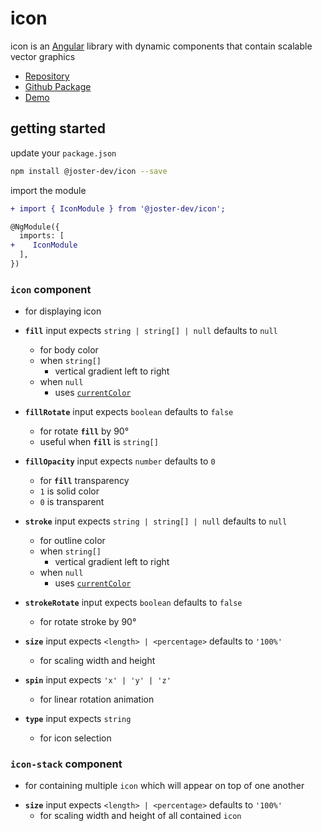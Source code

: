 # icon
icon is an [Angular](https://angular.io/) library with dynamic components that contain scalable vector graphics
- [Repository](https://github.com/joster-dev/icon)
- [Github Package](https://github.com/joster-dev/icon/packages/327210)
- [Demo](https://joster-dev.github.io/icon/)

## getting started
update your `package.json`
```bash
npm install @joster-dev/icon --save
```
import the module
```diff
+ import { IconModule } from '@joster-dev/icon';

@NgModule({
  imports: [
+    IconModule
  ],
})
```

### `icon` component
- for displaying icon
- **`fill`** input expects `string | string[] | null` defaults to `null`
  - for body color
  - when `string[]`
    - vertical gradient left to right
  - when `null`
    - uses [`currentColor`](https://www.w3.org/wiki/CSS3/Color/currentColor)

- **`fillRotate`** input expects `boolean` defaults to `false`
  - for rotate **`fill`** by 90°
  - useful when **`fill`** is `string[]`

- **`fillOpacity`** input expects `number` defaults to `0`
  - for **`fill`** transparency
  - `1` is solid color
  - `0` is transparent

- **`stroke`** input expects `string | string[] | null` defaults to `null`
  - for outline color
  - when `string[]`
    - vertical gradient left to right
  - when `null`
    - uses [`currentColor`](https://www.w3.org/wiki/CSS3/Color/currentColor)
- **`strokeRotate`** input expects `boolean` defaults to `false`
  - for rotate stroke by 90°

- **`size`** input expects `<length> | <percentage>` defaults to `'100%'`
  - for scaling width and height

- **`spin`** input expects `'x' | 'y' | 'z'`
  - for linear rotation animation 

- **`type`** input expects `string`
  - for icon selection

### `icon-stack` component
- for containing multiple `icon` which will appear on top of one another

<!-- *can horizontally and vertically center contained icons* -->

- **`size`** input expects `<length> | <percentage>` defaults to `'100%'`
  - for scaling width and height of all contained `icon`
